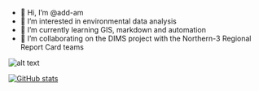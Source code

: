 - 👋 Hi, I’m @add-am
- 👀 I’m interested in environmental data analysis
- 🌱 I’m currently learning GIS, markdown and automation
- 💞️ I’m collaborating on the DIMS project with the Northern-3 Regional Report Card teams 

![alt text](https://github.com/[add-am]/[add-am]/blob/[branch]/image.jpg?raw=true)

[![GitHub stats](https://github-readme-stats.vercel.app/api?username=add-am)](https://github.com/anuraghazra/github-readme-stats&count_private=true&theme=transparent&show_icons=true)

<!---
add-am/add-am is a ✨ special ✨ repository because its `README.md` (this file) appears on your GitHub profile.
You can click the Preview link to take a look at your changes.
--->
